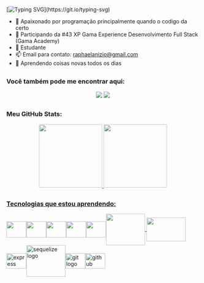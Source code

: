 [![Typing SVG](https://readme-typing-svg.herokuapp.com/?lines=Olá!,+eu+sou+Raphael+Anizio.;Desenvolvedor+Web!)](https://git.io/typing-svg)
- 🔭 Apaixonado por programação principalmente quando o codigo da certo
- 🌱 Participando da #43 XP Gama Experience Desenvolvimento Full Stack (Gama Academy)
- 🌱 Estudante
- 📫 Email para contato: raphaelanizio@gmail.com
- 💭 Aprendendo coisas novas todos os dias

##
### Você também pode me encontrar aqui:
<div align="center">  
  <a href ="https://www.linkedin.com/in/raphael-anizio-da-silva-0173211b8/"><img src="https://img.shields.io/badge/-LinkedIn-%230077B5?style=for-the-badge&logo=linkedin&logoColor=white" target="_blank"></a>    
  <a href ="https://wa.me/5511952779570"><img src="https://img.shields.io/badge/WhatsApp-25D366?style=for-the-badge&logo=whatsapp&logoColor=white" target="_blank"></a>
</div>

##
### Meu GitHub Stats:
<div style="display: inline_block"  align="center">
  <a href="https://github.com/raphaelaniziodasilva">
  <img height="165em" src="https://github-readme-stats.vercel.app/api?username=raphaelaniziodasilva&show_icons=true&theme=dark&include_all_commits=true&count_private=true"/> 
  <img height="165em" src="https://github-readme-stats.vercel.app/api/top-langs/?username=raphaelaniziodasilva&layout=compact&langs_count=7&theme=dark"/>
</div> 

##
### Tecnologias que estou aprendendo:
<img align="center" src="https://cdn.jsdelivr.net/gh/devicons/devicon/icons/html5/html5-original-wordmark.svg" height="42" width="52" /><img align="center"  src="https://cdn.jsdelivr.net/gh/devicons/devicon/icons/css3/css3-original-wordmark.svg"  height="42" width="52" /><img align="center" src="https://cdn.jsdelivr.net/gh/devicons/devicon/icons/javascript/javascript-original.svg" height="42" width="52" /><img align="center" src="https://cdn.jsdelivr.net/gh/devicons/devicon/icons/typescript/typescript-original.svg" height="42" width="52" /><img align="center"  src="https://cdn.jsdelivr.net/gh/devicons/devicon/icons/nodejs/nodejs-original.svg" height="42" width="52"/><img align="center" src="https://cdn.jsdelivr.net/gh/devicons/devicon/icons/mysql/mysql-plain-wordmark.svg" height="82" width="102" /> <img align="center" src="https://cdn.jsdelivr.net/gh/devicons/devicon/icons/mongodb/mongodb-original-wordmark.svg" height="62" width="102" /><img align="center" src="https://cdn.jsdelivr.net/gh/devicons/devicon/icons/express/express-original.svg" height="40" width="52" alt="express logo"  /><img align="center" src="https://cdn.jsdelivr.net/gh/devicons/devicon/icons/sequelize/sequelize-plain-wordmark.svg" height="82" width="102" alt="sequelize logo" /><img align="center" src="https://cdn.jsdelivr.net/gh/devicons/devicon/icons/git/git-original.svg" height="40" width="52" alt="git logo"  /><img align="center" src="https://cdn.jsdelivr.net/gh/devicons/devicon/icons/github/github-original.svg" height="40" width="52" alt="github logo"  />
